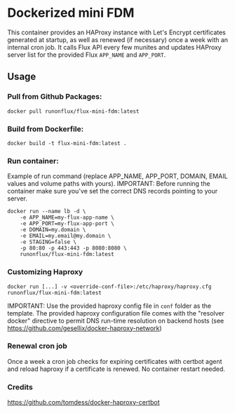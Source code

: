 # Dockerized mini FDM

This container provides an HAProxy instance with Let's Encrypt certificates generated
at startup, as well as renewed (if necessary) once a week with an internal cron job. It calls Flux API every few munites and updates HAProxy server list for the provided Flux `APP_NAME` and `APP_PORT`.

## Usage

### Pull from Github Packages:

```
docker pull runonflux/flux-mini-fdm:latest
```

### Build from Dockerfile:

```
docker build -t flux-mini-fdm:latest .
```

### Run container:

Example of run command (replace APP_NAME, APP_PORT, DOMAIN, EMAIL values and volume paths with yours).
IMPORTANT: Before running the container make sure you've set the correct DNS records pointing to your server.

```
docker run --name lb -d \
    -e APP_NAME=my-flux-app-name \
    -e APP_PORT=my-flux-app-port \
    -e DOMAIN=my.domain \
    -e EMAIL=my.email@my.domain \
    -e STAGING=false \
    -p 80:80 -p 443:443 -p 8080:8080 \
    runonflux/flux-mini-fdm:latest
```

### Customizing Haproxy

    docker run [...] -v <override-conf-file>:/etc/haproxy/haproxy.cfg runonflux/flux-mini-fdm:latest

IMPORTANT: Use the provided haproxy config file in `conf` folder as the template.
The provided haproxy configuration file comes with the "resolver docker" directive to permit DNS run-time resolution on backend hosts (see https://github.com/gesellix/docker-haproxy-network)

### Renewal cron job

Once a week a cron job checks for expiring certificates with certbot agent and reload haproxy if a certificate is renewed. No container restart needed.

### Credits

https://github.com/tomdess/docker-haproxy-certbot



